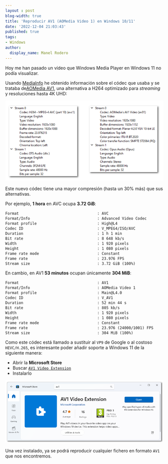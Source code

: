 ```yaml
---
layout : post
blog-width: true
title: 'Reproducir AV1 (AOMedia Video 1) en Windows 10/11'
date: '2022-12-04 21:03:43'
published: true
tags:
- Windows
author:
  display_name: Manel Rodero
---
```


Hoy me han pasado un vídeo que Windows Media Player en Windows 11 no podía visualizar.

Usando [MediaInfo](https://mediaarea.net/en/MediaInfo) he obtenido información sobre el códec que usaba y se trataba de[AOMedia AV1](https://aomedia.org/av1-features/), una alternativa a H264 optimizado para _streaming_ y resoluciones hasta 4K UHD:

![H264 vs AV1][1]

Este nuevo códec tiene una mayor compresión (hasta un 30% más) que sus alternativas.

Por ejemplo, **1 hora** en AVC ocupa **3.72 GiB**:

```
Format                                   : AVC
Format/Info                              : Advanced Video Codec
Format profile                           : High@L4
Codec ID                                 : V_MPEG4/ISO/AVC
Duration                                 : 1 h 1 min
Bit rate                                 : 8 648 kb/s
Width                                    : 1 920 pixels
Height                                   : 1 080 pixels
Frame rate mode                          : Constant
Frame rate                               : 23.976 FPS
Stream size                              : 3.72 GiB (100%)
```

En cambio, en AV1 **53 minutos** ocupan únicamente **304 MiB**:

```
Format                                   : AV1
Format/Info                              : AOMedia Video 1
Format profile                           : Main@L4.0
Codec ID                                 : V_AV1
Duration                                 : 52 min 44 s
Bit rate                                 : 805 kb/s
Width                                    : 1 920 pixels
Height                                   : 1 080 pixels
Frame rate mode                          : Constant
Frame rate                               : 23.976 (24000/1001) FPS
Stream size                              : 304 MiB (100%)
```

Como este códec está llamado a sustituir al `VP9` de Google o al costoso `HEVC/H.265`, es interesante poder añadir soporte a Windows 11 de la siguiente manera:

* Abrir la **Microsoft Store**
* Buscar [`AV1 Video Extension`](https://www.microsoft.com/store/productId/9MVZQVXJBQ9V)
* Instalarlo

![Microsoft Store][2]

Una vez instalado, ya se podrá reproducir cualquier fichero en formato `AV1` que nos encontremos.

[1]: /assets/img/blog/2022-12-04_image_1.png "H264 vs AV1"
[2]: /assets/img/blog/2022-12-04_image_2.png "Microsoft Store"
